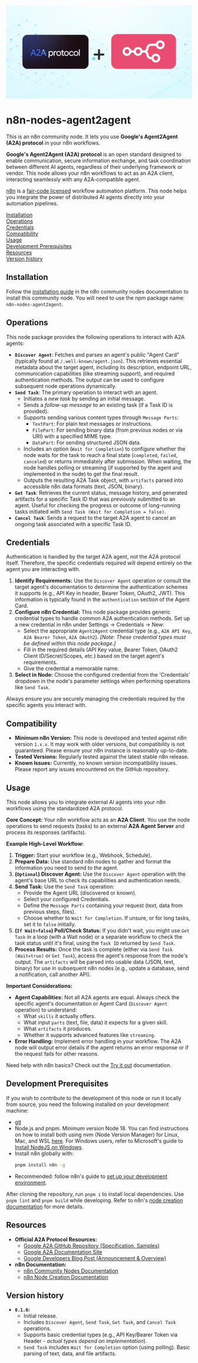 ![Banner image](./assets/a2a-n8n.png)

# n8n-nodes-agent2agent

This is an n8n community node. It lets you use **Google's Agent2Agent (A2A) protocol** in your n8n workflows.

**Google's Agent2Agent (A2A) protocol** is an open standard designed to enable communication, secure information exchange, and task coordination between different AI agents, regardless of their underlying framework or vendor. This node allows your n8n workflows to act as an A2A client, interacting seamlessly with any A2A-compatible agent.

[n8n](https://n8n.io/) is a [fair-code licensed](https://docs.n8n.io/reference/license/) workflow automation platform. This node helps you integrate the power of distributed AI agents directly into your automation pipelines.

[Installation](#installation)  
[Operations](#operations)  
[Credentials](#credentials)  
[Compatibility](#compatibility)  
[Usage](#usage)  
[Development Prerequisites](#development-prerequisites)  
[Resources](#resources)  
[Version history](#version-history)

## Installation

Follow the [installation guide](https://docs.n8n.io/integrations/community-nodes/installation/) in the n8n community nodes documentation to install this community node. You will need to use the npm package name: `n8n-nodes-agent2agent`.

## Operations

This node package provides the following operations to interact with A2A agents:

- **`Discover Agent`**: Fetches and parses an agent's public "Agent Card" (typically found at `/.well-known/agent.json`). This retrieves essential metadata about the target agent, including its description, endpoint URL, communication capabilities (like streaming support), and required authentication methods. The output can be used to configure subsequent node operations dynamically.
- **`Send Task`**: The primary operation to interact with an agent.
  - Initiates a _new task_ by sending an initial message.
  - Sends a _follow-up message_ to an existing task (if a Task ID is provided).
  - Supports sending various content types through `Message Parts`:
    - `TextPart`: For plain text messages or instructions.
    - `FilePart`: For sending binary data (from previous nodes or via URI) with a specified MIME type.
    - `DataPart`: For sending structured JSON data.
  - Includes an option (`Wait for Completion`) to configure whether the node waits for the task to reach a final state (`completed`, `failed`, `canceled`) or returns immediately after submission. When waiting, the node handles polling or streaming (if supported by the agent and implemented in the node) to get the final result.
  - Outputs the resulting A2A Task object, with `artifacts` parsed into accessible n8n data formats (text, JSON, binary).
- **`Get Task`**: Retrieves the current status, message history, and generated artifacts for a specific Task ID that was previously submitted to an agent. Useful for checking the progress or outcome of long-running tasks initiated with `Send Task (Wait for Completion = false)`.
- **`Cancel Task`**: Sends a request to the target A2A agent to cancel an ongoing task associated with a specific Task ID.

## Credentials

Authentication is handled by the target A2A agent, not the A2A protocol itself. Therefore, the specific credentials required will depend entirely on the agent you are interacting with.

1.  **Identify Requirements:** Use the `Discover Agent` operation or consult the target agent's documentation to determine the authentication schemes it supports (e.g., API Key in header, Bearer Token, OAuth2, JWT). This information is typically found in the `authentication` section of the Agent Card.
2.  **Configure n8n Credential:** This node package provides generic credential types to handle common A2A authentication methods. Set up a new credential in n8n under Settings -> Credentials -> New:
    - Select the appropriate `Agent2Agent` credential type (e.g., `A2A API Key`, `A2A Bearer Token`, `A2A OAuth2`). _\[Note: These credential types must be defined within this node package.]_
    - Fill in the required details (API Key value, Bearer Token, OAuth2 Client ID/Secret/Scopes, etc.) based on the target agent's requirements.
    - Give the credential a memorable name.
3.  **Select in Node:** Choose the configured credential from the 'Credentials' dropdown in the node's parameter settings when performing operations like `Send Task`.

Always ensure you are securely managing the credentials required by the specific agents you interact with.

## Compatibility

- **Minimum n8n Version:** This node is developed and tested against n8n version `1.x.x`. It may work with older versions, but compatibility is not guaranteed. Please ensure your n8n instance is reasonably up-to-date.
- **Tested Versions:** Regularly tested against the latest stable n8n release.
- **Known Issues:** Currently, no known version incompatibility issues. Please report any issues encountered on the GitHub repository.

## Usage

This node allows you to integrate external AI agents into your n8n workflows using the standardized A2A protocol.

**Core Concept:** Your n8n workflow acts as an **A2A Client**. You use the node operations to send requests (tasks) to an external **A2A Agent Server** and process its responses (artifacts).

**Example High-Level Workflow:**

1.  **Trigger:** Start your workflow (e.g., Webhook, Schedule).
2.  **Prepare Data:** Use standard n8n nodes to gather and format the information you need to send to the agent.
3.  **(`Optional`) Discover Agent:** Use the `Discover Agent` operation with the agent's base URL to check its capabilities and authentication needs.
4.  **Send Task:** Use the `Send Task` operation:
    - Provide the Agent URL (discovered or known).
    - Select your configured Credentials.
    - Define the `Message Parts` containing your request (text, data from previous steps, files).
    - Choose whether to `Wait for Completion`. If unsure, or for long tasks, set it to `false` initially.
5.  **(`If Wait=false`) Poll/Check Status:** If you didn't wait, you might use `Get Task` in a loop (with a Wait node) or a separate workflow to check the task status until it's final, using the `Task ID` returned by `Send Task`.
6.  **Process Results:** Once the task is complete (either via `Send Task (Wait=true)` or `Get Task`), access the agent's response from the node's output. The `artifacts` will be parsed into usable data (JSON, text, binary) for use in subsequent n8n nodes (e.g., update a database, send a notification, call another API).

**Important Considerations:**

- **Agent Capabilities:** Not all A2A agents are equal. Always check the specific agent's documentation or Agent Card (`Discover Agent` operation) to understand:
  - What `skills` it actually offers.
  - What input `parts` (text, file, data) it expects for a given skill.
  - What `artifacts` it produces.
  - Whether it supports advanced features like `streaming`.
- **Error Handling:** Implement error handling in your workflow. The A2A node will output error details if the agent returns an error response or if the request fails for other reasons.

Need help with n8n basics? Check out the [Try it out](https://docs.n8n.io/try-it-out/) documentation.

## Development Prerequisites

If you wish to contribute to the development of this node or run it locally from source, you need the following installed on your development machine:

- [git](https://git-scm.com/downloads)
- Node.js and pnpm. Minimum version Node 18. You can find instructions on how to install both using nvm (Node Version Manager) for Linux, Mac, and WSL [here](https://github.com/nvm-sh/nvm). For Windows users, refer to Microsoft's guide to [Install NodeJS on Windows](https://docs.microsoft.com/en-us/windows/dev-environment/javascript/nodejs-on-windows).
- Install n8n globally with:
  ```bash
  pnpm install n8n -g
  ```
- Recommended: follow n8n's guide to [set up your development environment](https://docs.n8n.io/integrations/creating-nodes/build/node-development-environment/).

After cloning the repository, run `pnpm i` to install local dependencies. Use `pnpm lint` and `pnpm build` while developing. Refer to n8n's [node creation documentation](https://docs.n8n.io/integrations/creating-nodes/) for more details.

## Resources

- **Official A2A Protocol Resources:**
  - [Google A2A GitHub Repository (Specification, Samples)](https://github.com/google/A2A)
  - [Google A2A Documentation Site](https://google.github.io/A2A/)
  - [Google Developers Blog Post (Announcement & Overview)](https://developers.googleblog.com/en/a2a-a-new-era-of-agent-interoperability/)
- **n8n Documentation:**
  - [n8n Community Nodes Documentation](https://docs.n8n.io/integrations/community-nodes/)
  - [n8n Node Creation Documentation](https://docs.n8n.io/integrations/creating-nodes/)

## Version history

- **`0.1.0`:**
  - Initial release.
  - Includes `Discover Agent`, `Send Task`, `Get Task`, and `Cancel Task` operations.
  - Supports basic credential types (e.g., API Key/Bearer Token via Header - _actual types depend on implementation_).
  - `Send Task` includes `Wait for Completion` option (using polling). Basic parsing of text, data, and file artifacts.

